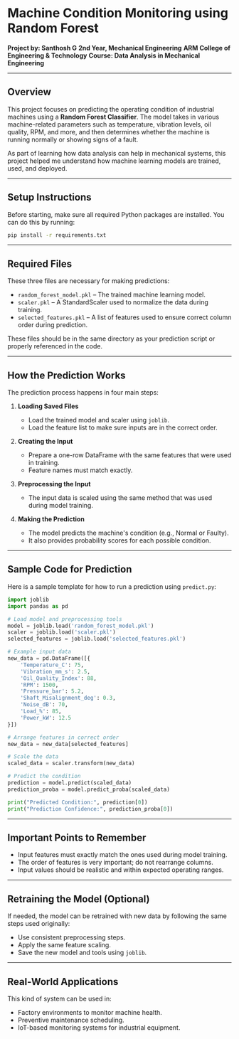 

# Machine Condition Monitoring using Random Forest

**Project by: Santhosh G**
**2nd Year, Mechanical Engineering**
**ARM College of Engineering & Technology**
**Course: Data Analysis in Mechanical Engineering**

---

## Overview

This project focuses on predicting the operating condition of industrial machines using a **Random Forest Classifier**. The model takes in various machine-related parameters such as temperature, vibration levels, oil quality, RPM, and more, and then determines whether the machine is running normally or showing signs of a fault.

As part of learning how data analysis can help in mechanical systems, this project helped me understand how machine learning models are trained, used, and deployed.

---

## Setup Instructions

Before starting, make sure all required Python packages are installed. You can do this by running:

```bash
pip install -r requirements.txt
```

---

## Required Files

These three files are necessary for making predictions:

* `random_forest_model.pkl` – The trained machine learning model.
* `scaler.pkl` – A StandardScaler used to normalize the data during training.
* `selected_features.pkl` – A list of features used to ensure correct column order during prediction.

These files should be in the same directory as your prediction script or properly referenced in the code.

---

## How the Prediction Works

The prediction process happens in four main steps:

1. **Loading Saved Files**

   * Load the trained model and scaler using `joblib`.
   * Load the feature list to make sure inputs are in the correct order.

2. **Creating the Input**

   * Prepare a one-row DataFrame with the same features that were used in training.
   * Feature names must match exactly.

3. **Preprocessing the Input**

   * The input data is scaled using the same method that was used during model training.

4. **Making the Prediction**

   * The model predicts the machine's condition (e.g., Normal or Faulty).
   * It also provides probability scores for each possible condition.

---

## Sample Code for Prediction

Here is a sample template for how to run a prediction using `predict.py`:

```python
import joblib
import pandas as pd

# Load model and preprocessing tools
model = joblib.load('random_forest_model.pkl')
scaler = joblib.load('scaler.pkl')
selected_features = joblib.load('selected_features.pkl')

# Example input data
new_data = pd.DataFrame([{
    'Temperature_C': 75,
    'Vibration_mm_s': 2.5,
    'Oil_Quality_Index': 88,
    'RPM': 1500,
    'Pressure_bar': 5.2,
    'Shaft_Misalignment_deg': 0.3,
    'Noise_dB': 70,
    'Load_%': 85,
    'Power_kW': 12.5
}])

# Arrange features in correct order
new_data = new_data[selected_features]

# Scale the data
scaled_data = scaler.transform(new_data)

# Predict the condition
prediction = model.predict(scaled_data)
prediction_proba = model.predict_proba(scaled_data)

print("Predicted Condition:", prediction[0])
print("Prediction Confidence:", prediction_proba[0])
```

---

## Important Points to Remember

* Input features must exactly match the ones used during model training.
* The order of features is very important; do not rearrange columns.
* Input values should be realistic and within expected operating ranges.

---

## Retraining the Model (Optional)

If needed, the model can be retrained with new data by following the same steps used originally:

* Use consistent preprocessing steps.
* Apply the same feature scaling.
* Save the new model and tools using `joblib`.

---

## Real-World Applications

This kind of system can be used in:

* Factory environments to monitor machine health.
* Preventive maintenance scheduling.
* IoT-based monitoring systems for industrial equipment.
